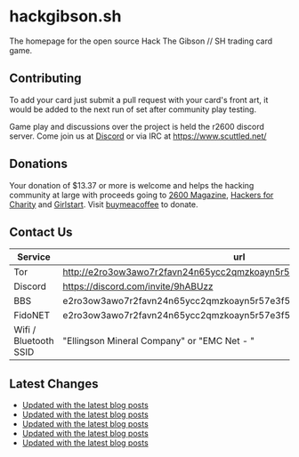 # hackgibson.sh
The homepage for the open source Hack The Gibson // SH trading card game.


## Contributing

To add your card just submit a pull request with your card's front art, it would be added to the next run of set after community play testing.

Game play and discussions over the project is held the r2600 discord server. Come join us at [Discord](https://discord.com/invite/9hABUzz) or via IRC at https://www.scuttled.net/


## Donations

Your donation of $13.37 or more is welcome and helps the hacking community at large with proceeds going to [2600 Magazine](https://2600.com/), [Hackers for Charity](https://hackersforcharity.org) and [Girlstart](https://girlstart.org).  Visit [buymeacoffee](https://www.buymeacoffee.com/hackgibson.sh) to donate.


## Contact Us

Service | url
-|-
Tor | http://e2ro3ow3awo7r2favn24n65ycc2qmzkoayn5r57e3f56nvjwdcgg32ad.onion
Discord | https://discord.com/invite/9hABUzz
BBS | e2ro3ow3awo7r2favn24n65ycc2qmzkoayn5r57e3f56nvjwdcgg32ad.onion:23
FidoNET | e2ro3ow3awo7r2favn24n65ycc2qmzkoayn5r57e3f56nvjwdcgg32ad.onion:24554
Wifi / Bluetooth SSID | "Ellingson Mineral Company" or "EMC Net - <fidonet address>"

## Latest Changes
<!-- BLOG-POST-LIST:START -->
- [Updated with the latest blog posts](https://github.com/DFW2600/hackgibson.sh/commit/d27e3d94274edb810bd5a5fa6d5f059dabd2a34d)
- [Updated with the latest blog posts](https://github.com/DFW2600/hackgibson.sh/commit/1cd10fb4e60254622d337acb5edfca37d4a5af8d)
- [Updated with the latest blog posts](https://github.com/DFW2600/hackgibson.sh/commit/c695caaa3be31252515eaac31fd0d7a56fd7036e)
- [Updated with the latest blog posts](https://github.com/DFW2600/hackgibson.sh/commit/e34afc54597b836b121b95e6e49e696ecba8e1e2)
- [Updated with the latest blog posts](https://github.com/DFW2600/hackgibson.sh/commit/7aed293e8478f18711e08a82dc0ade94a9215de4)
<!-- BLOG-POST-LIST:END -->
